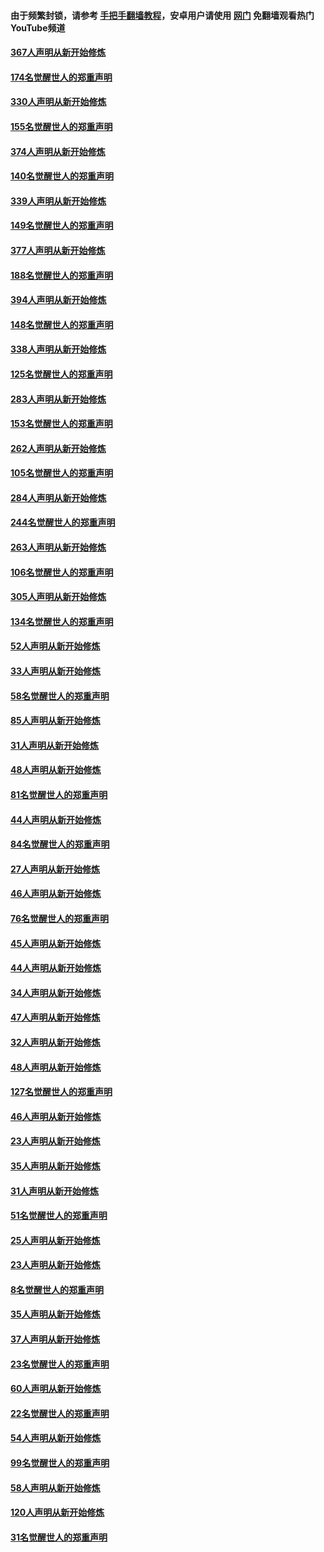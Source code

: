 #### 由于频繁封锁，请参考 [手把手翻墙教程](https://github.com/gfw-breaker/guides/wiki/)，安卓用户请使用 [网门](https://github.com/gfw-breaker/nogfw/blob/master/dl.md?t=06061201) 免翻墙观看热门YouTube频道 

#### [367人声明从新开始修炼](../pages/91/426421.md?t=06061201) 

#### [174名觉醒世人的郑重声明](../pages/91/426420.md?t=06061201) 

#### [330人声明从新开始修炼](../pages/91/426139.md?t=06061201) 

#### [155名觉醒世人的郑重声明](../pages/91/426138.md?t=06061201) 

#### [374人声明从新开始修炼](../pages/91/425811.md?t=06061201) 

#### [140名觉醒世人的郑重声明](../pages/91/425810.md?t=06061201) 

#### [339人声明从新开始修炼](../pages/91/425690.md?t=06061201) 

#### [149名觉醒世人的郑重声明](../pages/91/425689.md?t=06061201) 

#### [377人声明从新开始修炼](../pages/91/424867.md?t=06061201) 

#### [188名觉醒世人的郑重声明](../pages/91/424866.md?t=06061201) 

#### [394人声明从新开始修炼](../pages/91/423914.md?t=06061201) 

#### [148名觉醒世人的郑重声明](../pages/91/423913.md?t=06061201) 

#### [338人声明从新开始修炼](../pages/91/423540.md?t=06061201) 

#### [125名觉醒世人的郑重声明](../pages/91/423539.md?t=06061201) 

#### [283人声明从新开始修炼](../pages/91/423296.md?t=06061201) 

#### [153名觉醒世人的郑重声明](../pages/91/423295.md?t=06061201) 

#### [262人声明从新开始修炼](../pages/91/423004.md?t=06061201) 

#### [105名觉醒世人的郑重声明](../pages/91/423003.md?t=06061201) 

#### [284人声明从新开始修炼](../pages/91/422707.md?t=06061201) 

#### [244名觉醒世人的郑重声明](../pages/91/422706.md?t=06061201) 

#### [263人声明从新开始修炼](../pages/91/422553.md?t=06061201) 

#### [106名觉醒世人的郑重声明](../pages/91/422552.md?t=06061201) 

#### [305人声明从新开始修炼](../pages/91/422153.md?t=06061201) 

#### [134名觉醒世人的郑重声明](../pages/91/422152.md?t=06061201) 

#### [52人声明从新开始修炼](../pages/91/421846.md?t=06061201) 

#### [33人声明从新开始修炼](../pages/91/421804.md?t=06061201) 

#### [58名觉醒世人的郑重声明](../pages/91/421845.md?t=06061201) 

#### [85人声明从新开始修炼](../pages/91/421769.md?t=06061201) 

#### [31人声明从新开始修炼](../pages/91/421763.md?t=06061201) 

#### [48人声明从新开始修炼](../pages/91/421605.md?t=06061201) 

#### [81名觉醒世人的郑重声明](../pages/91/421656.md?t=06061201) 

#### [44人声明从新开始修炼](../pages/91/421544.md?t=06061201) 

#### [84名觉醒世人的郑重声明](../pages/91/421543.md?t=06061201) 

#### [27人声明从新开始修炼](../pages/91/421465.md?t=06061201) 

#### [46人声明从新开始修炼](../pages/91/421454.md?t=06061201) 

#### [76名觉醒世人的郑重声明](../pages/91/421453.md?t=06061201) 

#### [45人声明从新开始修炼](../pages/91/421452.md?t=06061201) 

#### [44人声明从新开始修炼](../pages/91/421422.md?t=06061201) 

#### [34人声明从新开始修炼](../pages/91/421322.md?t=06061201) 

#### [47人声明从新开始修炼](../pages/91/421264.md?t=06061201) 

#### [32人声明从新开始修炼](../pages/91/421225.md?t=06061201) 

#### [48人声明从新开始修炼](../pages/91/421202.md?t=06061201) 

#### [127名觉醒世人的郑重声明](../pages/91/421224.md?t=06061201) 

#### [46人声明从新开始修炼](../pages/91/421203.md?t=06061201) 

#### [23人声明从新开始修炼](../pages/91/421138.md?t=06061201) 

#### [35人声明从新开始修炼](../pages/91/421122.md?t=06061201) 

#### [31人声明从新开始修炼](../pages/91/421081.md?t=06061201) 

#### [51名觉醒世人的郑重声明](../pages/91/421080.md?t=06061201) 

#### [25人声明从新开始修炼](../pages/91/421020.md?t=06061201) 

#### [23人声明从新开始修炼](../pages/91/420884.md?t=06061201) 

#### [8名觉醒世人的郑重声明](../pages/91/420883.md?t=06061201) 

#### [35人声明从新开始修炼](../pages/91/420809.md?t=06061201) 

#### [37人声明从新开始修炼](../pages/91/420766.md?t=06061201) 

#### [23名觉醒世人的郑重声明](../pages/91/420765.md?t=06061201) 

#### [60人声明从新开始修炼](../pages/91/420727.md?t=06061201) 

#### [22名觉醒世人的郑重声明](../pages/91/420726.md?t=06061201) 

#### [54人声明从新开始修炼](../pages/91/420529.md?t=06061201) 

#### [99名觉醒世人的郑重声明](../pages/91/420528.md?t=06061201) 

#### [58人声明从新开始修炼](../pages/91/420198.md?t=06061201) 

#### [120人声明从新开始修炼](../pages/91/420141.md?t=06061201) 

#### [31名觉醒世人的郑重声明](../pages/91/420197.md?t=06061201) 

